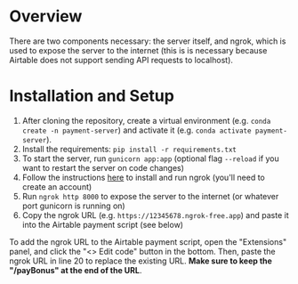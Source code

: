 # Overview
There are two components necessary: the server itself, and ngrok, which is used to expose the server to the internet (this is is necessary because Airtable does not support sending API requests to localhost).

# Installation and Setup

1. After cloning the repository, create a virtual environment (e.g. `conda create -n payment-server`) and activate it (e.g. `conda activate payment-server`).
2. Install the requirements: `pip install -r requirements.txt`
3. To start the server, run `gunicorn app:app` (optional flag `--reload` if you want to restart the server on code changes)
4. Follow the instructions [here](https://ngrok.com/docs/getting-started/) to install and run ngrok (you'll need to create an account)
5. Run `ngrok http 8000` to expose the server to the internet (or whatever port gunicorn is running on)
6. Copy the ngrok URL (e.g. `https://12345678.ngrok-free.app`) and paste it into the Airtable payment script (see below)

To add the ngrok URL to the Airtable payment script, open the "Extensions" panel, and click the "<> Edit code" button in the bottom. Then, paste the ngrok URL in line 20 to replace the existing URL. **Make sure to keep the "/payBonus" at the end of the URL**.